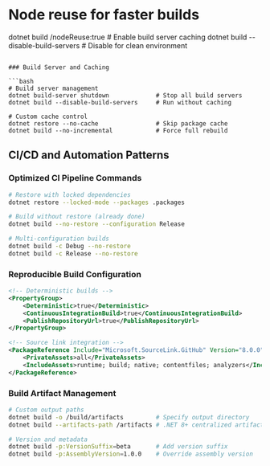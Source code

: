 # Node reuse for faster builds
dotnet build /nodeReuse:true             # Enable build server caching
dotnet build --disable-build-servers     # Disable for clean environment
```

### Build Server and Caching

```bash
# Build server management
dotnet build-server shutdown             # Stop all build servers
dotnet build --disable-build-servers     # Run without caching

# Custom cache control
dotnet restore --no-cache                # Skip package cache
dotnet build --no-incremental            # Force full rebuild
```

## CI/CD and Automation Patterns

### Optimized CI Pipeline Commands

```bash
# Restore with locked dependencies
dotnet restore --locked-mode --packages .packages

# Build without restore (already done)
dotnet build --no-restore --configuration Release

# Multi-configuration builds
dotnet build -c Debug --no-restore
dotnet build -c Release --no-restore
```

### Reproducible Build Configuration

```xml
<!-- Deterministic builds -->
<PropertyGroup>
    <Deterministic>true</Deterministic>
    <ContinuousIntegrationBuild>true</ContinuousIntegrationBuild>
    <PublishRepositoryUrl>true</PublishRepositoryUrl>
</PropertyGroup>

<!-- Source link integration -->
<PackageReference Include="Microsoft.SourceLink.GitHub" Version="8.0.0">
    <PrivateAssets>all</PrivateAssets>
    <IncludeAssets>runtime; build; native; contentfiles; analyzers</IncludeAssets>
</PackageReference>
```

### Build Artifact Management

```bash
# Custom output paths
dotnet build -o /build/artifacts         # Specify output directory
dotnet build --artifacts-path /artifacts # .NET 8+ centralized artifacts

# Version and metadata
dotnet build -p:VersionSuffix=beta       # Add version suffix
dotnet build -p:AssemblyVersion=1.0.0    # Override assembly version
```
